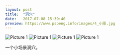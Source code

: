 ```yaml
---
layout: post
title:  "洞穴"
date:   2017-07-08 15:39:40
preview: https://www.pspeng.info/images/4_小图.jpg
---
```


![Picture 1](https://www.pspeng.info/images/4_大图_01.jpg)
![Picture 1](https://www.pspeng.info/images/4_大图_02.jpg)
![Picture 1](https://www.pspeng.info/images/4_大图_03.jpg)
![Picture 1](https://www.pspeng.info/images/4_大图_04.jpg)

一个小场景洞穴。
